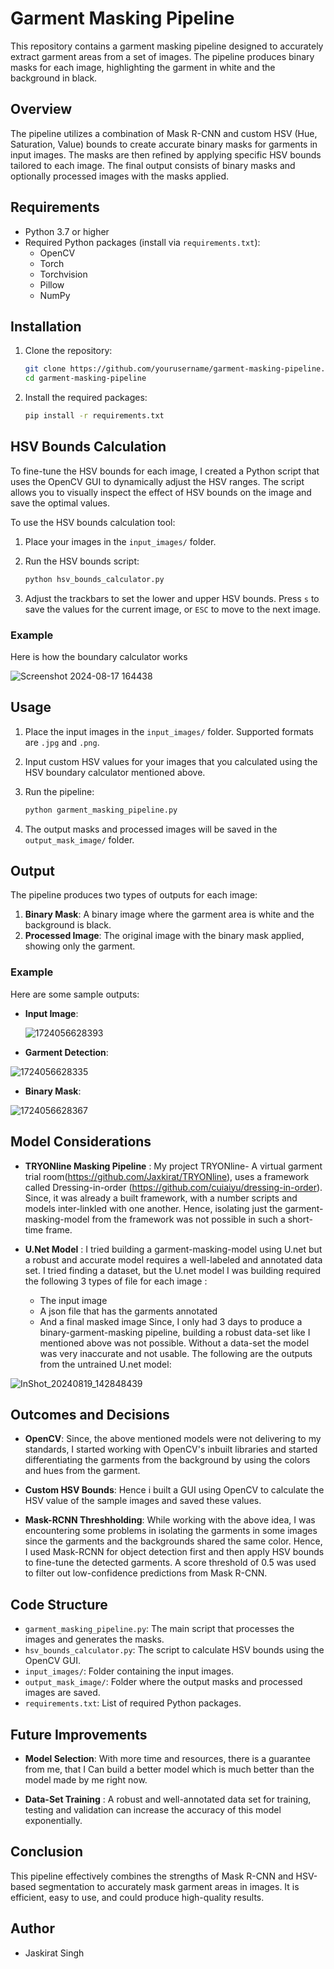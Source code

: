 # Garment Masking Pipeline

This repository contains a garment masking pipeline designed to accurately extract garment areas from a set of images. The pipeline produces binary masks for each image, highlighting the garment in white and the background in black.

## Overview

The pipeline utilizes a combination of Mask R-CNN and custom HSV (Hue, Saturation, Value) bounds to create accurate binary masks for garments in input images. The masks are then refined by applying specific HSV bounds tailored to each image. The final output consists of binary masks and optionally processed images with the masks applied.

## Requirements

- Python 3.7 or higher
- Required Python packages (install via `requirements.txt`):
  - OpenCV
  - Torch
  - Torchvision
  - Pillow
  - NumPy

## Installation

1. Clone the repository:

    ```bash
    git clone https://github.com/yourusername/garment-masking-pipeline.git
    cd garment-masking-pipeline
    ```

2. Install the required packages:

    ```bash
    pip install -r requirements.txt
    ```

## HSV Bounds Calculation

To fine-tune the HSV bounds for each image, I created a Python script that uses the OpenCV GUI to dynamically adjust the HSV ranges. The script allows you to visually inspect the effect of HSV bounds on the image and save the optimal values. 

To use the HSV bounds calculation tool:

1. Place your images in the `input_images/` folder.
2. Run the HSV bounds script:

    ```bash
    python hsv_bounds_calculator.py
    ```

3. Adjust the trackbars to set the lower and upper HSV bounds. Press `s` to save the values for the current image, or `ESC` to move to the next image.

### Example

Here is how the boundary calculator works

![Screenshot 2024-08-17 164438](https://github.com/user-attachments/assets/5825761a-24d9-4496-9697-7ab919b0e128)


## Usage

1. Place the input images in the `input_images/` folder. Supported formats are `.jpg` and `.png`.
   
2. Input custom HSV values for your images that you calculated using the HSV boundary calculator mentioned above.

3. Run the pipeline:

    ```bash
    python garment_masking_pipeline.py
    ``` 

4. The output masks and processed images will be saved in the `output_mask_image/` folder.


## Output

The pipeline produces two types of outputs for each image:

1. **Binary Mask**: A binary image where the garment area is white and the background is black.
2. **Processed Image**: The original image with the binary mask applied, showing only the garment.

### Example

Here are some sample outputs:

- **Input Image**:

  ![1724056628393](https://github.com/user-attachments/assets/fb2d3d89-86fc-4a36-8dd1-225cfe25bafb)


- **Garment Detection**:

![1724056628335](https://github.com/user-attachments/assets/df48869d-b0eb-438c-a680-73cd63a27fb6)


- **Binary Mask**:

![1724056628367](https://github.com/user-attachments/assets/cd9ad92f-3912-495c-b574-e4cec4341c77)

## Model Considerations

- **TRYONline Masking Pipeline** : My project TRYONline- A virtual garment trial room(https://github.com/Jaxkirat/TRYONline), uses a framework called Dressing-in-order (https://github.com/cuiaiyu/dressing-in-order). Since, it was already a built framework, with a number scripts and models inter-linkled with one another. Hence, isolating just the garment-masking-model from the framework was not possible in such a short-time frame.

- **U.Net Model** : I tried building a garment-masking-model using U.net but a robust and accurate model requires a well-labeled and annotated data set. I tried finding a dataset, but the U.net model I was building required the following 3 types of file for each image :
    - The input image
    - A json file that has the garments annotated 
    - And a final masked image
Since, I only had 3 days to produce a binary-garment-masking pipeline, building a robust data-set like I mentioned above was not possible.
Without a data-set the model was very inaccurate and not usable. 
The following are the outputs from the untrained U.net model:

![InShot_20240819_142848439](https://github.com/user-attachments/assets/05256e64-36a8-44ff-8a19-15b2a78edc47)


## Outcomes and Decisions

- **OpenCV**: Since, the above mentioned models were not delivering to my standards, I started working with OpenCV's inbuilt libraries and started differentiating the garments from the background by using the colors and hues from the garment.
  
- **Custom HSV Bounds**: Hence i built a GUI using OpenCV to calculate the HSV value of the sample images and saved these values.

- **Mask-RCNN Threshholding**: While working with the above idea, I was encountering some problems in isolating the garments in some images since the garments and the backgrounds shared the same color. Hence, I used Mask-RCNN for object detection first and then apply HSV bounds to fine-tune the detected garments. A score threshold of 0.5 was used to filter out low-confidence predictions from Mask R-CNN.

## Code Structure

- `garment_masking_pipeline.py`: The main script that processes the images and generates the masks.
- `hsv_bounds_calculator.py`: The script to calculate HSV bounds using the OpenCV GUI.
- `input_images/`: Folder containing the input images.
- `output_mask_image/`: Folder where the output masks and processed images are saved.
- `requirements.txt`: List of required Python packages.

## Future Improvements

- **Model Selection**: With more time and resources, there is a guarantee from me, that I Can build a better model which is much better than the model made by me right now.

- **Data-Set Training** : A robust and well-annotated data set for training, testing and validation can increase the accuracy of this model exponentially.
  
## Conclusion

This pipeline effectively combines the strengths of Mask R-CNN and HSV-based segmentation to accurately mask garment areas in images. It is efficient, easy to use, and could produce high-quality results.

## Author 
- Jaskirat Singh 
